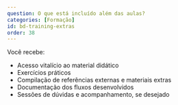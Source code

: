 ```yaml
---
question: O que está incluído além das aulas?
categories: [Formação]
id: bd-training-extras
order: 38
---
```


Você recebe:

- Acesso vitalício ao material didático
- Exercícios práticos
- Compilação de referências externas e materiais extras
- Documentação dos fluxos desenvolvidos
- Sessões de dúvidas e acompanhamento, se desejado
